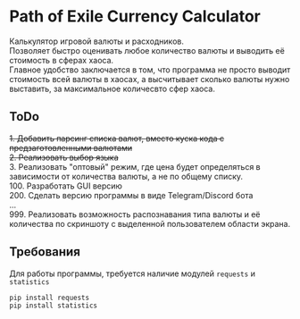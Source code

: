 # Path of Exile Currency Calculator  
Калькулятор игровой валюты и расходников.  
Позволяет быстро оценивать любое количество валюты и выводить её стоимость в сферах хаоса.  
Главное удобство заключается в том, что программа не просто выводит стоимость всей валюты в хаосах, а высчитывает сколько валюты нужно выставить, за максимальное количесвто сфер хаоса.  


## ToDo

~~1. Добавить парсинг списка валют, вместо куска кода с предзаготовленными валютами~~  
~~2. Реализовать выбор языка~~  
3. Реализовать "оптовый" режим, где цена будет определяться в зависимости от количества валюты, а не по общему списку.  
100. Разработать GUI версию  
200. Сделать версию программы в виде Telegram/Discord бота  
...  
999. Реализовать возможность распознавания типа валюты и её количества по скриншоту с выделенной пользователем области экрана.  

## Требования
Для работы программы, требуется наличие модулей `requests` и `statistics`
```
pip install requests
pip install statistics
```
